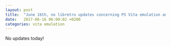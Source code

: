 ```yaml
---
layout: post
title:  "June 16th, no libretro updates concerning PS Vita emulation and emulators"
date:   2017-06-16 06:00:02 +0200
categories: vita emulation
---
```


No updates today!
